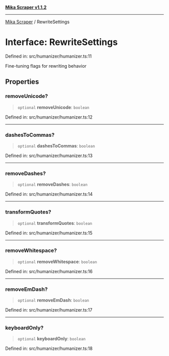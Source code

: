 [**Mika Scraper v1.1.2**](../README.md)

***

[Mika Scraper](../README.md) / RewriteSettings

# Interface: RewriteSettings

Defined in: src/humanizer/humanizer.ts:11

Fine-tuning flags for rewriting behavior

## Properties

### removeUnicode?

> `optional` **removeUnicode**: `boolean`

Defined in: src/humanizer/humanizer.ts:12

***

### dashesToCommas?

> `optional` **dashesToCommas**: `boolean`

Defined in: src/humanizer/humanizer.ts:13

***

### removeDashes?

> `optional` **removeDashes**: `boolean`

Defined in: src/humanizer/humanizer.ts:14

***

### transformQuotes?

> `optional` **transformQuotes**: `boolean`

Defined in: src/humanizer/humanizer.ts:15

***

### removeWhitespace?

> `optional` **removeWhitespace**: `boolean`

Defined in: src/humanizer/humanizer.ts:16

***

### removeEmDash?

> `optional` **removeEmDash**: `boolean`

Defined in: src/humanizer/humanizer.ts:17

***

### keyboardOnly?

> `optional` **keyboardOnly**: `boolean`

Defined in: src/humanizer/humanizer.ts:18
